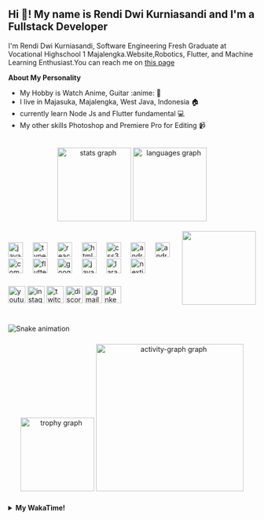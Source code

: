 <h2 align="left">Hi 👋! My name is Rendi Dwi Kurniasandi and I'm a Fullstack Developer</h2>

I'm Rendi Dwi Kurniasandi, Software Engineering Fresh Graduate at Vocational Highschool 1 Majalengka.Website,Robotics, Flutter, and Machine Learning Enthusiast.You can reach me on [this page](https://sniren210.github.io/)

**About My Personality**

- My Hobby is Watch Anime, Guitar :anime: :guitar:
- I live in Majasuka, Majalengka, West Java, Indonesia :house:
- currently learn Node Js and Flutter fundamental :computer:
- My other skills Photoshop and Premiere Pro for Editing :video_camera:

<br clear="both">

<div align="center">
  <img src="https://github-readme-stats.vercel.app/api?username=sniren210&hide_title=false&hide_rank=false&show_icons=true&include_all_commits=true&count_private=true&disable_animations=false&theme=dracula&locale=en&hide_border=false" height="150" alt="stats graph"  />
  <img src="https://github-readme-stats.vercel.app/api/top-langs?username=sniren210&locale=en&hide_title=false&layout=compact&card_width=320&langs_count=5&theme=dracula&hide_border=false" height="150" alt="languages graph"  />
</div>
<br clear="both">

<img align="right" height="150" src="https://media4.giphy.com/media/v1.Y2lkPTc5MGI3NjExMThmN3RsamYxYnVta3ZxODQzMDd5ZzAxOWNnY2c3cG40NGF5ZnI2MyZlcD12MV9pbnRlcm5hbF9naWZfYnlfaWQmY3Q9Zw/qgQUggAC3Pfv687qPC/giphy.gif"  />

###

<div align="left">
  <img src="https://cdn.jsdelivr.net/gh/devicons/devicon/icons/javascript/javascript-original.svg" height="30" alt="javascript logo"  />
  <img width="12" />
  <img src="https://cdn.jsdelivr.net/gh/devicons/devicon/icons/typescript/typescript-original.svg" height="30" alt="typescript logo"  />
  <img width="12" />
  <img src="https://cdn.jsdelivr.net/gh/devicons/devicon/icons/react/react-original.svg" height="30" alt="react logo"  />
  <img width="12" />
  <img src="https://cdn.jsdelivr.net/gh/devicons/devicon/icons/html5/html5-original.svg" height="30" alt="html5 logo"  />
  <img width="12" />
  <img src="https://cdn.jsdelivr.net/gh/devicons/devicon/icons/css3/css3-original.svg" height="30" alt="css3 logo"  />
  <img width="12" />
  <img src="https://cdn.jsdelivr.net/gh/devicons/devicon/icons/android/android-original.svg" height="30" alt="android logo"  />
  <img width="12" />
  <img src="https://cdn.jsdelivr.net/gh/devicons/devicon/icons/androidstudio/androidstudio-original.svg" height="30" alt="androidstudio logo"  />
  <img width="12" />
  <img src="https://cdn.jsdelivr.net/gh/devicons/devicon/icons/composer/composer-original.svg" height="30" alt="composer logo"  />
  <img width="12" />
  <img src="https://cdn.jsdelivr.net/gh/devicons/devicon/icons/flutter/flutter-original.svg" height="30" alt="flutter logo"  />
  <img width="12" />
  <img src="https://cdn.jsdelivr.net/gh/devicons/devicon/icons/googlecloud/googlecloud-original.svg" height="30" alt="googlecloud logo"  />
  <img width="12" />
  <img src="https://cdn.jsdelivr.net/gh/devicons/devicon/icons/java/java-original.svg" height="30" alt="java logo"  />
  <img width="12" />
  <img src="https://cdn.jsdelivr.net/gh/devicons/devicon/icons/laravel/laravel-original.svg" height="30" alt="laravel logo"  />
  <img width="12" />
  <img src="https://cdn.jsdelivr.net/gh/devicons/devicon/icons/nextjs/nextjs-original.svg" height="30" alt="nextjs logo"  />
</div>

###

<div align="left">
  <img src="https://img.shields.io/static/v1?message=Youtube&logo=youtube&label=&color=FF0000&logoColor=white&labelColor=&style=for-the-badge" height="35" alt="youtube logo"  />
  <img src="https://img.shields.io/static/v1?message=Instagram&logo=instagram&label=&color=E4405F&logoColor=white&labelColor=&style=for-the-badge" height="35" alt="instagram logo"  />
  <img src="https://img.shields.io/static/v1?message=Twitch&logo=twitch&label=&color=9146FF&logoColor=white&labelColor=&style=for-the-badge" height="35" alt="twitch logo"  />
  <img src="https://img.shields.io/static/v1?message=Discord&logo=discord&label=&color=7289DA&logoColor=white&labelColor=&style=for-the-badge" height="35" alt="discord logo"  />
  <img src="https://img.shields.io/static/v1?message=Gmail&logo=gmail&label=&color=D14836&logoColor=white&labelColor=&style=for-the-badge" height="35" alt="gmail logo"  />
  <img src="https://img.shields.io/static/v1?message=LinkedIn&logo=linkedin&label=&color=0077B5&logoColor=white&labelColor=&style=for-the-badge" height="35" alt="linkedin logo"  />
</div>

###

<br clear="both">

<img src="https://raw.githubusercontent.com/sniren210/sniren210/output/snake.svg" alt="Snake animation" />

###

<div align="center">
  <img src="https://github-profile-trophy.vercel.app?username=sniren210&theme=dracula&column=-1&row=1&margin-w=8&margin-h=8&no-bg=false&no-frame=false&order=4" height="150" alt="trophy graph"  />
  <img src="https://github-readme-activity-graph.vercel.app/graph?username=sniren210&radius=16&theme=react&area=true&order=5" height="300" alt="activity-graph graph"  />
</div>

###

<details>
  <summary><b>My WakaTime!</b></summary>
  <br>
  
 <!--START_SECTION:waka-->
 ![Lines of code](https://img.shields.io/badge/From%20Hello%20World%20I%27ve%20Written-301164%20lines%20of%20code-blue)

**I'm a Night 🦉**

```text
🌞 Morning    88 commits     ███░░░░░░░░░░░░░░░░░░░░░░   15.44%
🌆 Daytime    115 commits    █████░░░░░░░░░░░░░░░░░░░░   20.18%
🌃 Evening    161 commits    ███████░░░░░░░░░░░░░░░░░░   28.25%
🌙 Night      206 commits    █████████░░░░░░░░░░░░░░░░   36.14%

```

📅 **I'm Most Productive on Sunday**

```text
Monday       81 commits     ███░░░░░░░░░░░░░░░░░░░░░░   14.21%
Tuesday      49 commits     ██░░░░░░░░░░░░░░░░░░░░░░░   8.6%
Wednesday    44 commits     ██░░░░░░░░░░░░░░░░░░░░░░░   7.72%
Thursday     75 commits     ███░░░░░░░░░░░░░░░░░░░░░░   13.16%
Friday       86 commits     ███░░░░░░░░░░░░░░░░░░░░░░   15.09%
Saturday     91 commits     ████░░░░░░░░░░░░░░░░░░░░░   15.96%
Sunday       144 commits    ██████░░░░░░░░░░░░░░░░░░░   25.26%

```

📊 **This Week I Spent My Time On**

```text
⌚︎ Time Zone: Asia/Bangkok

💬 Programming Languages:
Dart                     14 hrs 28 mins      ███████████████████░░░░░░   76.7%
HTML                     2 hrs               ████████████████░░░░░░░░░   10.62%
PHP                      37 mins             ████████████████░░░░░░░░░   3.33%
YAML                     24 mins             ████░░░░░░░░░░░░░░░░░░░░░   2.21%
JSON                     23 mins             ██░░░░░░░░░░░░░░░░░░░░░░░   2.11%

🔥 Editors:
VS Code                         18 hrs 8 mins       ████████████████████████░   96.12%
Android Studio                  43 mins             █░░░░░░░░░░░░░░░░░░░░░░░░   3.88%

💻 Operating System:
Windows                      18 hrs 8 mins       ████████████████████████░   96.12%
Mac                          43 mins             █░░░░░░░░░░░░░░░░░░░░░░░░   3.88%

```

**I Mostly Code in Kotlin**

```text
Kotlin                   19 repos            ██████████████░░░░░░░░░░░   57.58%
Dart                     10 repos            ███████░░░░░░░░░░░░░░░░░░   30.3%
Jupyter Notebook         2 repos             █░░░░░░░░░░░░░░░░░░░░░░░░   6.06%
CSS                      1 repo              ░░░░░░░░░░░░░░░░░░░░░░░░░   3.03%
HTML                     1 repo              ░░░░░░░░░░░░░░░░░░░░░░░░░   3.03%

```

Last Updated on 26/09/2021

<!--END_SECTION:waka-->
</details>
